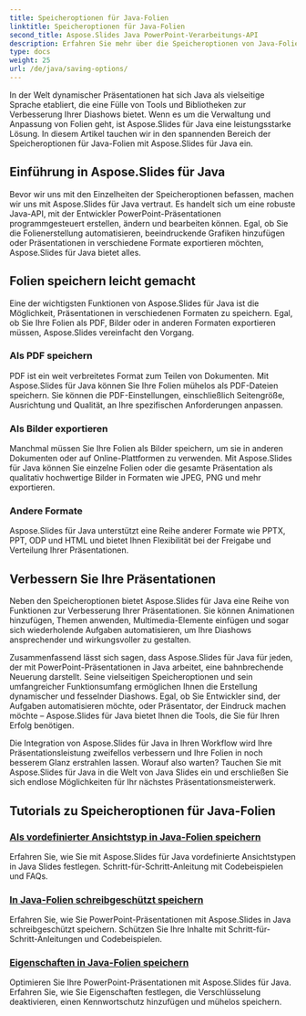 ```yaml
---
title: Speicheroptionen für Java-Folien
linktitle: Speicheroptionen für Java-Folien
second_title: Aspose.Slides Java PowerPoint-Verarbeitungs-API
description: Erfahren Sie mehr über die Speicheroptionen von Java-Folien mit Aspose.Slides für Java. Entdecken Sie umfassende Tutorials und Anleitungen für eine effiziente Folienverwaltung und -anpassung.
type: docs
weight: 25
url: /de/java/saving-options/
---
```



In der Welt dynamischer Präsentationen hat sich Java als vielseitige Sprache etabliert, die eine Fülle von Tools und Bibliotheken zur Verbesserung Ihrer Diashows bietet. Wenn es um die Verwaltung und Anpassung von Folien geht, ist Aspose.Slides für Java eine leistungsstarke Lösung. In diesem Artikel tauchen wir in den spannenden Bereich der Speicheroptionen für Java-Folien mit Aspose.Slides für Java ein.

## Einführung in Aspose.Slides für Java

Bevor wir uns mit den Einzelheiten der Speicheroptionen befassen, machen wir uns mit Aspose.Slides für Java vertraut. Es handelt sich um eine robuste Java-API, mit der Entwickler PowerPoint-Präsentationen programmgesteuert erstellen, ändern und bearbeiten können. Egal, ob Sie die Folienerstellung automatisieren, beeindruckende Grafiken hinzufügen oder Präsentationen in verschiedene Formate exportieren möchten, Aspose.Slides für Java bietet alles.

## Folien speichern leicht gemacht

Eine der wichtigsten Funktionen von Aspose.Slides für Java ist die Möglichkeit, Präsentationen in verschiedenen Formaten zu speichern. Egal, ob Sie Ihre Folien als PDF, Bilder oder in anderen Formaten exportieren müssen, Aspose.Slides vereinfacht den Vorgang.

### Als PDF speichern

PDF ist ein weit verbreitetes Format zum Teilen von Dokumenten. Mit Aspose.Slides für Java können Sie Ihre Folien mühelos als PDF-Dateien speichern. Sie können die PDF-Einstellungen, einschließlich Seitengröße, Ausrichtung und Qualität, an Ihre spezifischen Anforderungen anpassen.

### Als Bilder exportieren

Manchmal müssen Sie Ihre Folien als Bilder speichern, um sie in anderen Dokumenten oder auf Online-Plattformen zu verwenden. Mit Aspose.Slides für Java können Sie einzelne Folien oder die gesamte Präsentation als qualitativ hochwertige Bilder in Formaten wie JPEG, PNG und mehr exportieren.

### Andere Formate

Aspose.Slides für Java unterstützt eine Reihe anderer Formate wie PPTX, PPT, ODP und HTML und bietet Ihnen Flexibilität bei der Freigabe und Verteilung Ihrer Präsentationen.

## Verbessern Sie Ihre Präsentationen

Neben den Speicheroptionen bietet Aspose.Slides für Java eine Reihe von Funktionen zur Verbesserung Ihrer Präsentationen. Sie können Animationen hinzufügen, Themen anwenden, Multimedia-Elemente einfügen und sogar sich wiederholende Aufgaben automatisieren, um Ihre Diashows ansprechender und wirkungsvoller zu gestalten.

Zusammenfassend lässt sich sagen, dass Aspose.Slides für Java für jeden, der mit PowerPoint-Präsentationen in Java arbeitet, eine bahnbrechende Neuerung darstellt. Seine vielseitigen Speicheroptionen und sein umfangreicher Funktionsumfang ermöglichen Ihnen die Erstellung dynamischer und fesselnder Diashows. Egal, ob Sie Entwickler sind, der Aufgaben automatisieren möchte, oder Präsentator, der Eindruck machen möchte – Aspose.Slides für Java bietet Ihnen die Tools, die Sie für Ihren Erfolg benötigen.

Die Integration von Aspose.Slides für Java in Ihren Workflow wird Ihre Präsentationsleistung zweifellos verbessern und Ihre Folien in noch besserem Glanz erstrahlen lassen. Worauf also warten? Tauchen Sie mit Aspose.Slides für Java in die Welt von Java Slides ein und erschließen Sie sich endlose Möglichkeiten für Ihr nächstes Präsentationsmeisterwerk.

## Tutorials zu Speicheroptionen für Java-Folien
### [Als vordefinierter Ansichtstyp in Java-Folien speichern](./save-as-predefined-view-type-in-java-slides/)
Erfahren Sie, wie Sie mit Aspose.Slides für Java vordefinierte Ansichtstypen in Java Slides festlegen. Schritt-für-Schritt-Anleitung mit Codebeispielen und FAQs.
### [In Java-Folien schreibgeschützt speichern](./save-as-read-only-in-java-slides/)
Erfahren Sie, wie Sie PowerPoint-Präsentationen mit Aspose.Slides in Java schreibgeschützt speichern. Schützen Sie Ihre Inhalte mit Schritt-für-Schritt-Anleitungen und Codebeispielen.
### [Eigenschaften in Java-Folien speichern](./save-properties-in-java-slides/)
Optimieren Sie Ihre PowerPoint-Präsentationen mit Aspose.Slides für Java. Erfahren Sie, wie Sie Eigenschaften festlegen, die Verschlüsselung deaktivieren, einen Kennwortschutz hinzufügen und mühelos speichern.